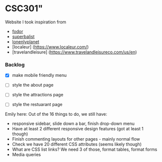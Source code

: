 # CSC301" 


Website I took inspiration from

* [fodor](https://www.fodors.com/)
* [superbalist](https://superbalist.com/)
* [lonenlyplanet](https://www.lonelyplanet.com/)
* [localeur] (https://www.localeur.com/)
* [travelandleisure] (https://www.travelandleisureco.com/us/en)


### Backlog
- [x] make mobile friendly menu
- [ ] style the about page
- [ ] style the attractions page
- [ ] style the restuarant page


Emily here:
Out of the 16 things to do, we still have:
- responsive sidebar, slide down a bar, finish drop-down menu
- Have at least 2 different responsive design features (got at least 1 though)
- Finish commenting layouts for other pages - mainly normal flow
- Check we have 20 different CSS attributes (seems likely though)
- What are CSS list links? We need 3 of those, format tables, format forms
- Media queries
